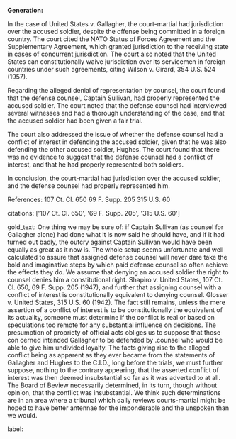 **Generation:**


In the case of United States v. Gallagher, the court-martial had jurisdiction over the accused soldier, despite the offense being committed in a foreign country. The court cited the NATO Status of Forces Agreement and the Supplementary Agreement, which granted jurisdiction to the receiving state in cases of concurrent jurisdiction. The court also noted that the United States can constitutionally waive jurisdiction over its servicemen in foreign countries under such agreements, citing Wilson v. Girard, 354 U.S. 524 (1957).

Regarding the alleged denial of representation by counsel, the court found that the defense counsel, Captain Sullivan, had properly represented the accused soldier. The court noted that the defense counsel had interviewed several witnesses and had a thorough understanding of the case, and that the accused soldier had been given a fair trial.

The court also addressed the issue of whether the defense counsel had a conflict of interest in defending the accused soldier, given that he was also defending the other accused soldier, Hughes. The court found that there was no evidence to suggest that the defense counsel had a conflict of interest, and that he had properly represented both soldiers.

In conclusion, the court-martial had jurisdiction over the accused soldier, and the defense counsel had properly represented him.

References:
107 Ct. Cl. 650
69 F. Supp. 205
315 U.S. 60

citations: ['107 Ct. Cl. 650', '69 F. Supp. 205', '315 U.S. 60']

gold_text: One thing we may be sure of: if Captain Sullivan (as counsel for Gallagher alone) had done what it is now said he should have, and if it had turned out badly, the outcry against Captain Sullivan would have been equally as great as it now is. The whole setup seems unfortunate and well calculated to assure that assigned defense counsel will never dare take the bold and imaginative steps by which paid defense counsel so often achieve the effects they do. We assume that denying an accused soldier the right to counsel denies him a constitutional right. Shapiro v. United States, 107 Ct. Cl. 650, 69 F. Supp. 205 (1947), and further that assigning counsel with a conflict of interest is constitutionally equivalent to denying counsel. Glosser v. United States, 315 U.S. 60 (1942). The fact still remains, unless the mere assertion of a conflict of interest is to be constitutionally the equivalent of its actuality, someone must determine if the conflict is real or based on speculations too remote for any substantial influence on decisions. The presumption of propriety of official acts obliges us to suppose that those con cerned intended Gallagher to be defended by .counsel who would be able to give him undivided loyalty. The facts giving rise to the alleged conflict being as apparent as they ever became from the statements of Gallagher and Hughes to the C.I.D., long before the trials, we must further suppose, nothing to the contrary appearing, that the asserted conflict of interest was then deemed insubstantial so far as it was adverted to at all. The Board of Beview necessarily determined, in its turn, though without opinion, that the conflict was insubstantial. We think such determinations are in an area where a tribunal which daily reviews courts-martial might be hoped to have better antennae for the imponderable and the unspoken than we would.

label: 